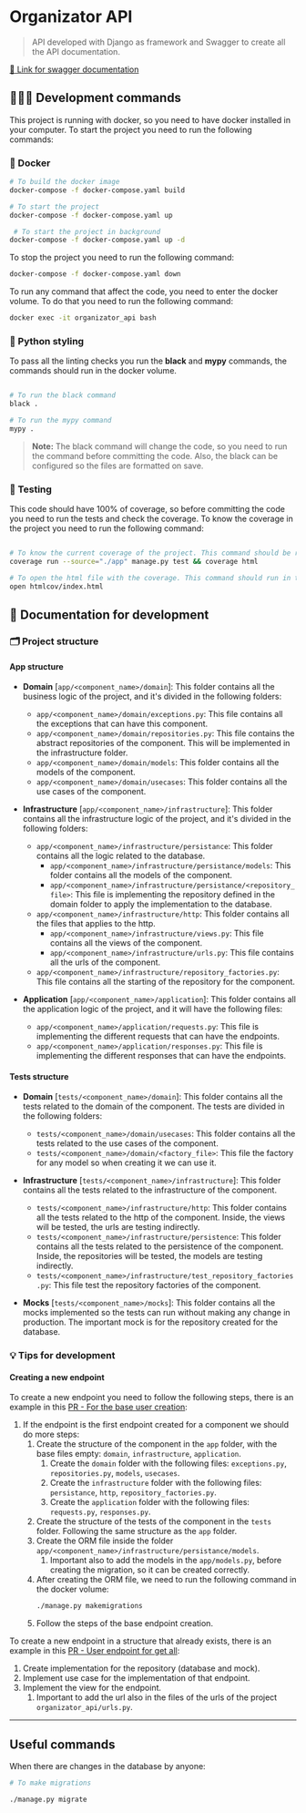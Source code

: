 # Organizator API

> API developed with Django as framework and Swagger to create all the API documentation.

[🔗 Link for swagger documentation](https://app.swaggerhub.com/apis-docs/carlotacb/Organizator-API/1.0.0/)


## 👩🏻‍💻 Development commands

This project is running with docker, so you need to have docker installed in your computer. To start the project you need to run the following commands:

### 🐳 Docker

```bash
# To build the docker image
docker-compose -f docker-compose.yaml build

# To start the project
docker-compose -f docker-compose.yaml up

 # To start the project in background
docker-compose -f docker-compose.yaml up -d
```

To stop the project you need to run the following command:

```bash
docker-compose -f docker-compose.yaml down
```

To run any command that affect the code, you need to enter the docker volume. To do that you need to run the following command:

```bash
docker exec -it organizator_api bash
```

### 🐍 Python styling

To pass all the linting checks you run the **black** and **mypy** commands, the commands should run in the docker volume.

```bash

# To run the black command
black .

# To run the mypy command
mypy .
```

> **Note:** The black command will change the code, so you need to run the command before committing the code. Also, the black can be configured so the files are formatted on save.


### 🧪 Testing

This code should have 100% of coverage, so before committing the code you need to run the tests and check the coverage. 
To know the coverage in the project you need to run the following command:

```bash

# To know the current coverage of the project. This command should be run in the docker volume
coverage run --source="./app" manage.py test && coverage html

# To open the html file with the coverage. This command should run in the normal command line inside of this folder
open htmlcov/index.html
```

## 📝 Documentation for development 

### 🗂️ Project structure

#### App structure

- **Domain** [`app/<component_name>/domain`]: This folder contains all the business logic of the project, and it's divided in the following folders:
    - `app/<component_name>/domain/exceptions.py`: This file contains all the exceptions that can have this component.
    - `app/<component_name>/domain/repositories.py`: This file contains the abstract repositories of the component. This will be implemented in the infrastructure folder.
    - `app/<component_name>/domain/models`: This folder contains all the models of the component.
    - `app/<component_name>/domain/usecases`: This folder contains all the use cases of the component.
  
- **Infrastructure** [`app/<component_name>/infrastructure`]: This folder contains all the infrastructure logic of the project, and it's divided in the following folders:
    - `app/<component_name>/infrastructure/persistance`: This folder contains all the logic related to the database.
        - `app/<component_name>/infrastructure/persistance/models`: This folder contains all the models of the component.
        - `app/<component_name>/infrastructure/persistance/<repository_file>`: This file is implementing the repository defined in the domain folder to apply the implementation to the database.
    - `app/<component_name>/infrastructure/http`: This folder contains all the files that applies to the http.
      - `app/<component_name>/infrastructure/views.py`: This file contains all the views of the component.
      - `app/<component_name>/infrastructure/urls.py`: This file contains all the urls of the component.
    - `app/<component_name>/infrastructure/repository_factories.py`: This file contains all the starting of the repository for the component.

- **Application** [`app/<component_name>/application`]: This folder contains all the application logic of the project, and it will have the following files:
  - `app/<component_name>/application/requests.py`: This file is implementing the different requests that can have the endpoints.
  - `app/<component_name>/application/responses.py`: This file is implementing the different responses that can have the endpoints.

#### Tests structure

- **Domain** [`tests/<component_name>/domain`]: This folder contains all the tests related to the domain of the component. The tests are divided in the following folders:
    - `tests/<component_name>/domain/usecases`: This folder contains all the tests related to the use cases of the component.
    - `tests/<component_name>/domain/<factory_file>`: This file the factory for any model so when creating it we can use it.

- **Infrastructure** [`tests/<component_name>/infrastructure`]: This folder contains all the tests related to the infrastructure of the component.
    - `tests/<component_name>/infrastructure/http`: This folder contains all the tests related to the http of the component. Inside, the views will be tested, the urls are testing indirectly.
    - `tests/<component_name>/infrastructure/persistence`: This folder contains all the tests related to the persistence of the component. Inside, the repositories will be tested, the models are testing indirectly.
    - `tests/<component_name>/infrastructure/test_repository_factories.py`: This file test the repository factories of the component.

- **Mocks** [`tests/<component_name>/mocks`]: This folder contains all the mocks implemented so the tests can run without making any change in production. The important mock is for the repository created for the database.

### 💡 Tips for development

#### Creating a new endpoint

To create a new endpoint you need to follow the following steps, there is an example in this [PR - For the base user creation](https://github.com/carlotacb/TFM-EventOrganizator/pull/9):

1. If the endpoint is the first endpoint created for a component we should do more steps:
   1. Create the structure of the component in the `app` folder, with the base files empty: `domain`, `infrastructure`, `application`.
      1. Create the `domain` folder with the following files: `exceptions.py`, `repositories.py`, `models`, `usecases`.
      2. Create the `infrastructure` folder with the following files: `persistance`, `http`, `repository_factories.py`.
      3. Create the `application` folder with the following files: `requests.py`, `responses.py`.
   2. Create the structure of the tests of the component in the `tests` folder. Following the same structure as the `app` folder.
   3. Create the ORM file inside the folder `app/<component_name>/infrastructure/persistance/models`.
      1. Important also to add the models in the `app/models.py`, before creating the migration, so it can be created correctly.
   4. After creating the ORM file, we need to run the following command in the docker volume:
      ```bash
      ./manage.py makemigrations
      ```
   5. Follow the steps of the base endpoint creation.

To create a new endpoint in a structure that already exists, there is an example in this [PR - User endpoint for get all](https://github.com/carlotacb/TFM-EventOrganizator/pull/10):

1. Create implementation for the repository (database and mock).
2. Implement use case for the implementation of that endpoint.
3. Implement the view for the endpoint.
   1. Important to add the url also in the files of the urls of the project `organizator_api/urls.py`.

---

## Useful commands

When there are changes in the database by anyone:
```bash 
# To make migrations

./manage.py migrate
```